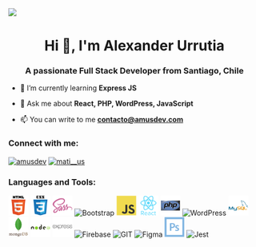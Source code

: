 <img src="https://amusdev.com/imagesrepository/banner-git.jpg" />
<h1 align="center">Hi 👋, I'm Alexander Urrutia</h1>
<h3 align="center">A passionate Full Stack Developer from Santiago, Chile</h3>

- 🌱 I’m currently learning **Express JS**

- 💬 Ask me about **React, PHP, WordPress, JavaScript**

- 📫 You can write to me **contacto@amusdev.com**

<h3 align="left">Connect with me:</h3>
<p align="left">
<a href="https://linkedin.com/in/amusdev" target="blank"><img align="center" src="https://raw.githubusercontent.com/rahuldkjain/github-profile-readme-generator/master/src/images/icons/Social/linked-in-alt.svg" alt="amusdev" height="30" width="40" /></a>
<a href="https://instagram.com/mati__us" target="blank"><img align="center" src="https://raw.githubusercontent.com/rahuldkjain/github-profile-readme-generator/master/src/images/icons/Social/instagram.svg" alt="mati__us" height="30" width="40" /></a>
</p>

<h3 align="left">Languages and Tools:</h3>
<p align="left">
     <img src="https://raw.githubusercontent.com/devicons/devicon/master/icons/html5/html5-original-wordmark.svg" alt="
          HTML5" width="40" height="40"/>
     <img src="https://raw.githubusercontent.com/devicons/devicon/master/icons/css3/css3-original-wordmark.svg" alt="
          CSS3" width="40" height="40"/>
     <img src="https://raw.githubusercontent.com/devicons/devicon/master/icons/sass/sass-original.svg" alt="
          Sass" width="40" height="40"/>
     <img src="https://cdn.worldvectorlogo.com/logos/bootstrap-5-1.svg" alt="
     Bootstrap" width="40" height="40"/>
     <img src="https://raw.githubusercontent.com/devicons/devicon/master/icons/javascript/javascript-original.svg" alt="
     JavaScript" width="40" height="40"/>
     <img src="https://raw.githubusercontent.com/devicons/devicon/master/icons/react/react-original-wordmark.svg" alt="
     React JS" width="40" height="40"/>
     <img src="https://raw.githubusercontent.com/devicons/devicon/master/icons/php/php-original.svg" alt="
     PHP" width="40" height="40"/>
     <img src="https://upload.wikimedia.org/wikipedia/commons/thumb/0/09/Wordpress-Logo.svg/1200px-Wordpress-Logo.svg.png" alt="
     WordPress" width="40" height="40"/>
     <img src="https://raw.githubusercontent.com/devicons/devicon/master/icons/mysql/mysql-original-wordmark.svg" alt="
     MySQL" width="40" height="40"/>
     <img src="https://raw.githubusercontent.com/devicons/devicon/master/icons/mongodb/mongodb-original-wordmark.svg" alt="
     MongoDB" width="40" height="40"/>
     <img src="https://raw.githubusercontent.com/devicons/devicon/master/icons/nodejs/nodejs-original-wordmark.svg" alt="
     NodeJS" width="40" height="40"/>
     <img src="https://raw.githubusercontent.com/devicons/devicon/master/icons/express/express-original-wordmark.svg" alt="
     Express JS" width="40" height="40"/>
     <img src="https://camo.githubusercontent.com/dd4b2422ed3bfc9da88c43d18550375c66f9584327dff7ecc19315ce50b96f07/68747470733a2f2f7777772e766563746f726c6f676f2e7a6f6e652f6c6f676f732f66697265626173652f66697265626173652d69636f6e2e737667" alt="
     Firebase" width="40" height="40"/>
     <img src="https://camo.githubusercontent.com/fbfcb9e3dc648adc93bef37c718db16c52f617ad055a26de6dc3c21865c3321d/68747470733a2f2f7777772e766563746f726c6f676f2e7a6f6e652f6c6f676f732f6769742d73636d2f6769742d73636d2d69636f6e2e737667" alt="
     GIT" width="40" height="40"/>
     <img src="https://camo.githubusercontent.com/ed93c2b000a76ceaad1503e7eb9356591b885227e82a36a005b9d3498b303ba5/68747470733a2f2f7777772e766563746f726c6f676f2e7a6f6e652f6c6f676f732f6669676d612f6669676d612d69636f6e2e737667" alt="
     Figma" width="40" height="40"/>
     <img src="https://raw.githubusercontent.com/devicons/devicon/master/icons/photoshop/photoshop-line.svg" alt="
     Photoshop" width="40" height="40"/>
     <img src="https://camo.githubusercontent.com/ce0a32825268b09cd5e0fc7c2a09c587a708491427cb794cade8f1866f7284c6/68747470733a2f2f7777772e766563746f726c6f676f2e7a6f6e652f6c6f676f732f6a6573746a73696f2f6a6573746a73696f2d69636f6e2e737667" alt="
     Jest" width="40" height="40"/>
</p>
